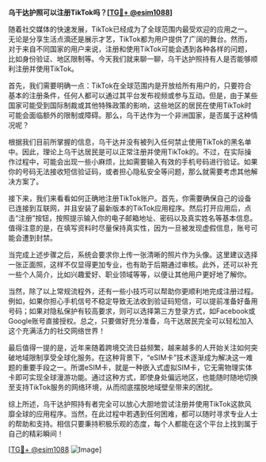 **乌干达护照可以注册TikTok吗？[[TG💪+ @esim1088](https://t.me/s/esim1088)]**

随着社交媒体的快速发展，TikTok已经成为了全球范围内最受欢迎的应用之一。无论是分享生活点滴还是展示才艺，TikTok都为用户提供了广阔的舞台。然而，对于来自不同国家的用户来说，注册和使用TikTok可能会遇到各种各样的问题，比如身份验证、地区限制等。今天我们就来聊一聊，乌干达护照持有人是否能够顺利注册并使用TikTok。

首先，我们需要明确一点：TikTok在全球范围内是开放给所有用户的，只要符合基本的注册条件，任何人都可以通过其平台发布视频或参与互动。但是，由于某些国家可能受到国际制裁或其他特殊政策的影响，这些地区的居民在使用TikTok时可能会面临额外的限制或障碍。那么，乌干达作为一个非洲国家，是否属于这种情况呢？

根据我们目前所掌握的信息，乌干达并没有被列入任何禁止使用TikTok的黑名单中。因此，理论上乌干达居民是可以正常注册并使用TikTok的。不过，在实际操作过程中，可能会出现一些小麻烦，比如需要输入有效的手机号码进行验证。如果你的号码无法接收短信验证码，或者担心隐私安全等问题，那么就需要考虑其他解决方案了。

接下来，我们来看看如何正确地注册TikTok账户。首先，你需要确保自己的设备已连接到互联网，并且安装了最新版本的TikTok应用程序。然后打开应用后，点击“注册”按钮，按照提示输入你的电子邮箱地址、密码以及真实姓名等基本信息。值得注意的是，在填写资料时尽量保持真实性，因为一旦被发现虚假信息，账号可能会遭到封禁。

当完成上述步骤之后，系统会要求你上传一张清晰的照片作为头像。这里建议选择一张正面照，这样不仅显得更加专业，也有助于后期通过审核。此外，还可以补充一些个人简介，比如兴趣爱好、职业领域等等，以便让其他用户更好地了解你。

当然，除了以上常规流程外，还有一些小技巧可以帮助你更顺利地完成注册过程。例如，如果你担心手机信号不稳定导致无法收到验证码短信，可以提前准备好备用号码；如果对隐私保护有较高要求，则可以选择第三方登录方式，如Facebook或Google账号直接授权。总之，只要做好充分准备，乌干达居民完全可以轻松加入这个充满活力的社交网络世界！

最后值得一提的是，近年来随着跨境交流日益频繁，越来越多的人开始关注如何突破地域限制享受全球化服务。在这种背景下，“eSIM卡”技术逐渐成为解决这一难题的重要手段之一。所谓eSIM卡，就是一种嵌入式虚拟SIM卡，它无需物理实体卡即可实现全球漫游功能。通过这种方式，即使身处偏远地区，也能随时随地切换至支持TikTok服务的网络环境，从而彻底摆脱地域壁垒带来的困扰。

综上所述，乌干达护照持有者完全可以放心大胆地尝试注册并使用TikTok这款风靡全球的应用程序。当然，在此过程中若遇到任何困难，都可以随时寻求专业人士的帮助和支持。相信只要秉持积极乐观的态度，每个人都能在这个平台上找到属于自己的精彩瞬间！

[[TG💪+ @esim1088](https://t.me/s/esim1088) ![Image](https://i.postimg.cc/4NQfJmqS/Snipaste-2025-05-13-00-14-12.png)]